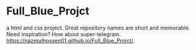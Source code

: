 # Full_Blue_Projct
a html and css project. Great repository names are short and memorable. Need inspiration? How about super-telegram.
https://nazmulhossen01.github.io/Full_Blue_Projct/.
